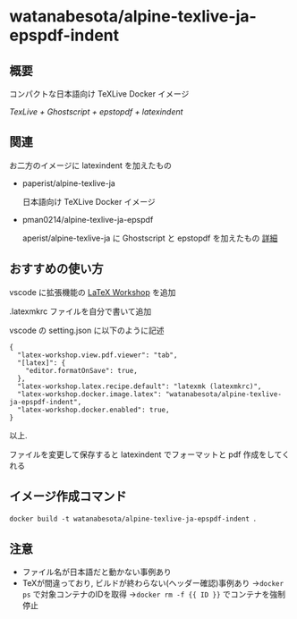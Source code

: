 # watanabesota/alpine-texlive-ja-epspdf-indent
## 概要
コンパクトな日本語向け TeXLive Docker イメージ

*TexLive + Ghostscript + epstopdf + latexindent*
## 関連
お二方のイメージに latexindent を加えたもの
- paperist/alpine-texlive-ja

    日本語向け TeXLive Docker イメージ
- pman0214/alpine-texlive-ja-epspdf

    aperist/alpine-texlive-ja に Ghostscript と epstopdf を加えたもの [詳細](https://qiita.com/pman0214/items/23629509c1d0e4388393)

## おすすめの使い方
vscode に拡張機能の [LaTeX Workshop](https://marketplace.visualstudio.com/items?itemName=James-Yu.latex-workshop) を追加

.latexmkrc ファイルを自分で書いて追加

vscode の setting.json に以下のように記述
```
{
  "latex-workshop.view.pdf.viewer": "tab",
  "[latex]": {
    "editor.formatOnSave": true,
  },
  "latex-workshop.latex.recipe.default": "latexmk (latexmkrc)",
  "latex-workshop.docker.image.latex": "watanabesota/alpine-texlive-ja-epspdf-indent",
  "latex-workshop.docker.enabled": true,
}
```
以上.

ファイルを変更して保存すると latexindent でフォーマットと pdf 作成をしてくれる

## イメージ作成コマンド
`docker build -t watanabesota/alpine-texlive-ja-epspdf-indent `.

## 注意
- ファイル名が日本語だと動かない事例あり
- TeXが間違っており, ビルドが終わらない(ヘッダー確認)事例あり
→`docker ps` で対象コンテナのIDを取得
→`docker rm -f {{ ID }}` でコンテナを強制停止